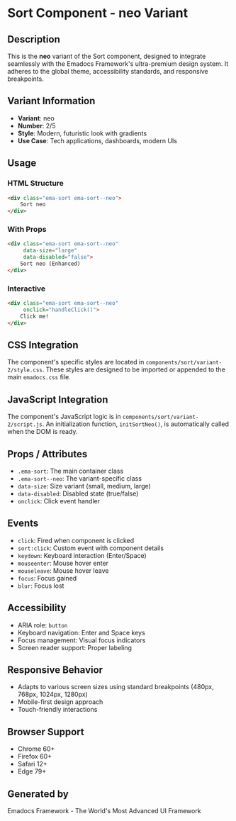 # Sort Component - neo Variant

## Description
This is the **neo** variant of the Sort component, designed to integrate seamlessly with the Emadocs Framework's ultra-premium design system. It adheres to the global theme, accessibility standards, and responsive breakpoints.

## Variant Information
- **Variant**: neo
- **Number**: 2/5
- **Style**: Modern, futuristic look with gradients
- **Use Case**: Tech applications, dashboards, modern UIs

## Usage

### HTML Structure
```html
<div class="ema-sort ema-sort--neo">
    Sort neo
</div>
```

### With Props
```html
<div class="ema-sort ema-sort--neo" 
     data-size="large" 
     data-disabled="false">
    Sort neo (Enhanced)
</div>
```

### Interactive
```html
<div class="ema-sort ema-sort--neo" 
     onclick="handleClick()">
    Click me!
</div>
```

## CSS Integration
The component's specific styles are located in `components/sort/variant-2/style.css`. These styles are designed to be imported or appended to the main `emadocs.css` file.

## JavaScript Integration
The component's JavaScript logic is in `components/sort/variant-2/script.js`. An initialization function, `initSortNeo()`, is automatically called when the DOM is ready.

## Props / Attributes
- `.ema-sort`: The main container class
- `.ema-sort--neo`: The variant-specific class
- `data-size`: Size variant (small, medium, large)
- `data-disabled`: Disabled state (true/false)
- `onclick`: Click event handler

## Events
- `click`: Fired when component is clicked
- `sort:click`: Custom event with component details
- `keydown`: Keyboard interaction (Enter/Space)
- `mouseenter`: Mouse hover enter
- `mouseleave`: Mouse hover leave
- `focus`: Focus gained
- `blur`: Focus lost

## Accessibility
- ARIA role: `button`
- Keyboard navigation: Enter and Space keys
- Focus management: Visual focus indicators
- Screen reader support: Proper labeling

## Responsive Behavior
- Adapts to various screen sizes using standard breakpoints (480px, 768px, 1024px, 1280px)
- Mobile-first design approach
- Touch-friendly interactions

## Browser Support
- Chrome 60+
- Firefox 60+
- Safari 12+
- Edge 79+

## Generated by
Emadocs Framework - The World's Most Advanced UI Framework
